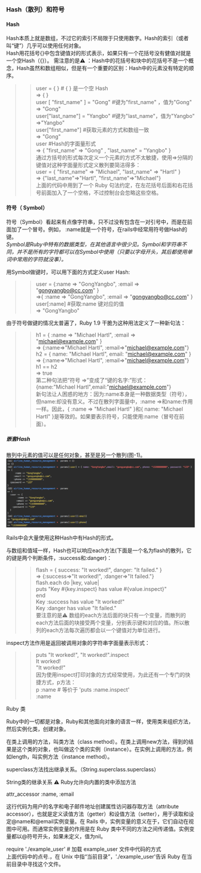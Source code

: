 ### Hash（散列）和符号
#### Hash  
Hash本质上就是数组，不过它的索引不局限于只使用数字。Hash的索引（或者叫“键”）几乎可以使用任何对象。  
Hash用花括号{}中包含键值对的形式表示，如果只有一个花括号没有健值对就是一个空Hash（{}）。
需注意的是⚠️  ：Hash中的花括号和块中的花括号不是一个概念，Hash虽然和数组相似，但是有一个重要的区别：Hash中的元素没有特定的顺序。
>>  user = { }        # { } 是一个空 Hash  
=> { }   
>>  user [ "first_name" ] = "Gong"        #键为"first_name" ，值为"Gong"   
=>  "Gong"   
>>  user["last_name"] = "Yangbo"        #键为"last_name"，值为"Yangbo"   
=>"Yangbo"   
>>  user["first_name"]                             #获取元素的方式和数组一致   
=>  "Gong"   
>>  user                                                        #Hash的字面量形式   
=>  { "first_name" => "Gong" , "last_name" = "Yangbo" }   
通过方括号的形式每次定义一个元素的方式不太敏捷，使用=>分隔的键值对这种字面量形式定义散列要简洁得多：   
>> user = { "first_name" => "Michael", "last_name" => "Hartl" }   
=> {"last_name"=>"Hartl", "first_name"=>"Michael"}   
上面的代码中用到了一个 Ruby 句法约定，在左花括号后面和右花括号前面加入了一个空格，不过控制台会忽略这些空格。

#### 符号（ Symbol）  
符号（Symbol）看起来有点像字符串，只不过没有包含在一对引号中，而是在前面加了一个冒号。例如， :name就是一个符号，在rails中经常用符号做Hash的键。  
_Symbol是Ruby中特有的数据类型，在其他语言中很少见。Symbol和字符串不同，并不是所有的字符都可以在Symbol中使用（只要以字母开头，其后都使用单词中常用的字符就没事）。_

用Symbol做键时，可以用下面的方式定义user  Hash:  
>>  user = {:name => "GongYangbo", :email => "gongyangbo@cc.com" }  
=>{ :name => "GongYangbo", :email => "gongyangbo@cc.com" }  
>>  user[:name]            #获取:name 键对应的值  
=>  "GongYangbo"

由于符号做键的情况太普遍了，Ruby 1.9 干脆为这种用法定义了一种新句法：  
>> h1 = { :name => "Michael Hartl", :email => "michael@example.com" }  
=> {:name=>"Michael Hartl", :email=>"michael@example.com"}  
>> h2 = { name: "Michael Hartl", email: "michael@example.com" }  
=> {:name=>"Michael Hartl", :email=>"michael@example.com"}  
>> h1 == h2  
=> true  
第二种句法把“符号 ⇒”变成了“键的名字:”形式：  
{name:"Michael Hartl",email:"michael@example.com"}  
新句法让人困惑的地方：因为:name本身是一种数据类型（符号），但name:却没有意义。不过在散列字面量中，:name =>和name:作用一样。因此，{ :name => "Michael Hartl" }和{ name: "Michael Hartl" }是等效的。如果要表示符号，只能使用:name（冒号在前面）。

##### 嵌套Hash  
散列中元素的值可以是任何对象，甚至是另一个散列(图-1)。
![Configure your Github Page](/images/blog/Ruby/001.png)

Rails中会大量使用这种Hash中有Hash的形式。

与数组和值域一样，Hash也可以响应each方法(下面是一个名为flash的散列，它的键是两个判断条件，:success和:danger)：  
>> flash = { success: "It worked!", danger: "It failed." }   
=> {:success=>"It worked!", :danger=>"It failed."}   
>> flash.each do |key, value|   
>>    puts "Key #{key.inspect} has value #{value.inspect}"   
>> end   
Key :success has value "It worked!"   
Key :danger has value "It failed."   
要注意的是⚠️   数组的each方法后面的块只有一个变量，而散列的each方法后面的块接受两个变量，分别表示键和对应的值。所以散列的each方法每次遍历都会以一个键值对为单位进行。

inspect方法作用是返回被调用对象的字符串字面量表示形式：   
>> puts "It worked!", "It worked!".inspect   
It worked!   
"It worked!"   
因为使用inspect打印对象的方式经常使用，为此还有一个专门的快捷方式，p方法：  
>> p :name            # 等价于 'puts :name.inspect'   
:name

Ruby 类

Ruby中的一切都是对象，Ruby和其他面向对象的语言一样，使用类来组织方法，然后实例化类，创建对象。

在类上调用的方法，叫类方法（class method）。在类上调用new方法，得到的结果是这个类的对象，也叫做这个类的实例（instance）。在实例上调用的方法，例如length，叫实例方法（instance method）。

superclass方法找出继承关系。（String.superclass.superclass）

String类的继承关系
⚠️   Ruby允许向内置的类中添加方法

attr_accessor :name, :email

这行代码为用户的名字和电子邮件地址创建属性访问器存取方法（attribute accessor），也就是定义读值方法（getter）和设值方法（setter），用于读取和设定@name和@email实例变量。在 Rails 中，实例变量的意义在于，它们自动在视图中可用。而通常实例变量的作用是在 Ruby 类中不同的方法之间传递值。实例变量都以@符号开头，如果未定义，值为nil。

require './example_user'    # 加载 example_user 文件中代码的方式   
上面代码中的点号.，在 Unix 中指“当前目录”，'./example_user'告诉 Ruby 在当前目录中寻找这个文件。


